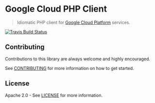 # Google Cloud PHP Client
> Idiomatic PHP client for [Google Cloud Platform](https://cloud.google.com/) services.

[![Travis Build Status](https://travis-ci.org/GoogleCloudPlatform/gcloud-php.svg)](https://travis-ci.org/GoogleCloudPlatform/gcloud-php/)

## Contributing

Contributions to this library are always welcome and highly encouraged.

See [CONTRIBUTING](CONTRIBUTING.md) for more information on how to get started.

## License

Apache 2.0 - See [LICENSE](LICENSE) for more information.

